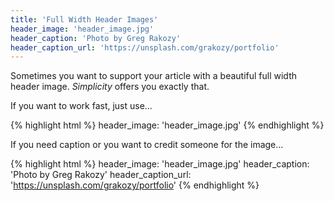 ```yaml
---
title: 'Full Width Header Images'
header_image: 'header_image.jpg'
header_caption: 'Photo by Greg Rakozy'
header_caption_url: 'https://unsplash.com/grakozy/portfolio'
---
```

Sometimes you want to support your article with a beautiful full width header image. *Simplicity* offers you exactly that.
<!--more-->

If you want to work fast, just use…

{% highlight html %}
header_image: 'header_image.jpg'
{% endhighlight %}


If you need caption or you want to credit someone for the image…

{% highlight html %}
header_image: 'header_image.jpg'
header_caption: 'Photo by Greg Rakozy'
header_caption_url: 'https://unsplash.com/grakozy/portfolio'
{% endhighlight %}